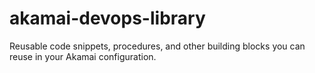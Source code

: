# akamai-devops-library
Reusable code snippets, procedures, and other building blocks you can reuse in your Akamai configuration. 
